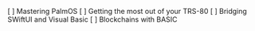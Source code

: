 [ ] Mastering PalmOS
[ ] Getting the most out of your TRS-80
[ ] Bridging SWiftUI and Visual Basic
[ ] Blockchains with BASIC
